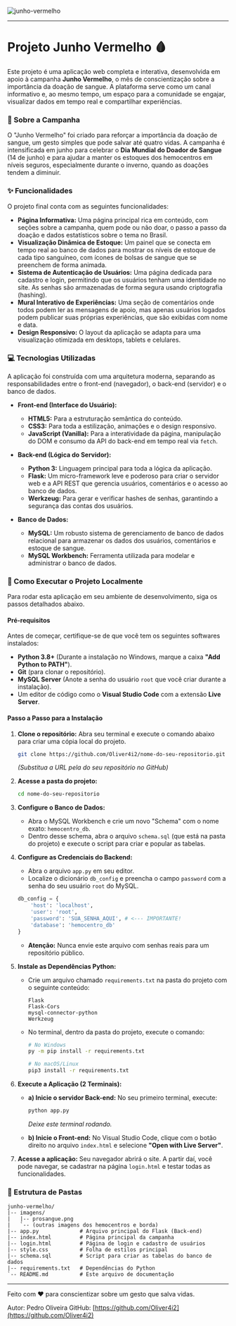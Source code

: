 ![junho-vermelho](https://github.com/user-attachments/assets/568f363f-a7d4-4f77-95e7-3d8d6e76fd4d)

-----

# Projeto Junho Vermelho 🩸

Este projeto é uma aplicação web completa e interativa, desenvolvida em apoio à campanha **Junho Vermelho**, o mês de conscientização sobre a importância da doação de sangue. A plataforma serve como um canal informativo e, ao mesmo tempo, um espaço para a comunidade se engajar, visualizar dados em tempo real e compartilhar experiências.

### 📜 Sobre a Campanha

O "Junho Vermelho" foi criado para reforçar a importância da doação de sangue, um gesto simples que pode salvar até quatro vidas. A campanha é intensificada em junho para celebrar o **Dia Mundial do Doador de Sangue** (14 de junho) e para ajudar a manter os estoques dos hemocentros em níveis seguros, especialmente durante o inverno, quando as doações tendem a diminuir.

### ✨ Funcionalidades

O projeto final conta com as seguintes funcionalidades:

  * **Página Informativa:** Uma página principal rica em conteúdo, com seções sobre a campanha, quem pode ou não doar, o passo a passo da doação e dados estatísticos sobre o tema no Brasil.
  * **Visualização Dinâmica de Estoque:** Um painel que se conecta em tempo real ao banco de dados para mostrar os níveis de estoque de cada tipo sanguíneo, com ícones de bolsas de sangue que se preenchem de forma animada.
  * **Sistema de Autenticação de Usuários:** Uma página dedicada para cadastro e login, permitindo que os usuários tenham uma identidade no site. As senhas são armazenadas de forma segura usando criptografia (hashing).
  * **Mural Interativo de Experiências:** Uma seção de comentários onde todos podem ler as mensagens de apoio, mas apenas usuários logados podem publicar suas próprias experiências, que são exibidas com nome e data.
  * **Design Responsivo:** O layout da aplicação se adapta para uma visualização otimizada em desktops, tablets e celulares.

### 💻 Tecnologias Utilizadas

A aplicação foi construída com uma arquitetura moderna, separando as responsabilidades entre o front-end (navegador), o back-end (servidor) e o banco de dados.

  * **Front-end (Interface do Usuário):**

      * **HTML5:** Para a estruturação semântica do conteúdo.
      * **CSS3:** Para toda a estilização, animações e o design responsivo.
      * **JavaScript (Vanilla):** Para a interatividade da página, manipulação do DOM e consumo da API do back-end em tempo real via `fetch`.

  * **Back-end (Lógica do Servidor):**

      * **Python 3:** Linguagem principal para toda a lógica da aplicação.
      * **Flask:** Um micro-framework leve e poderoso para criar o servidor web e a API REST que gerencia usuários, comentários e o acesso ao banco de dados.
      * **Werkzeug:** Para gerar e verificar hashes de senhas, garantindo a segurança das contas dos usuários.

  * **Banco de Dados:**

      * **MySQL:** Um robusto sistema de gerenciamento de banco de dados relacional para armazenar os dados dos usuários, comentários e estoque de sangue.
      * **MySQL Workbench:** Ferramenta utilizada para modelar e administrar o banco de dados.

### 🚀 Como Executar o Projeto Localmente

Para rodar esta aplicação em seu ambiente de desenvolvimento, siga os passos detalhados abaixo.

#### Pré-requisitos

Antes de começar, certifique-se de que você tem os seguintes softwares instalados:

  * **Python 3.8+** (Durante a instalação no Windows, marque a caixa **"Add Python to PATH"**).
  * **Git** (para clonar o repositório).
  * **MySQL Server** (Anote a senha do usuário `root` que você criar durante a instalação).
  * Um editor de código como o **Visual Studio Code** com a extensão **Live Server**.

#### Passo a Passo para a Instalação

1.  **Clone o repositório:** Abra seu terminal e execute o comando abaixo para criar uma cópia local do projeto.

    ```bash
    git clone https://github.com/Oliver4i2/nome-do-seu-repositorio.git
    ```

    *(Substitua a URL pela do seu repositório no GitHub)*

2.  **Acesse a pasta do projeto:**

    ```bash
    cd nome-do-seu-repositorio
    ```

3.  **Configure o Banco de Dados:**

      * Abra o MySQL Workbench e crie um novo "Schema" com o nome exato: `hemocentro_db`.
      * Dentro desse schema, abra o arquivo `schema.sql` (que está na pasta do projeto) e execute o script para criar e popular as tabelas.

4.  **Configure as Credenciais do Backend:**

      * Abra o arquivo `app.py` em seu editor.
      * Localize o dicionário `db_config` e preencha o campo `password` com a senha do seu usuário `root` do MySQL.

    <!-- end list -->

    ```python
    db_config = {
        'host': 'localhost',
        'user': 'root',
        'password': 'SUA_SENHA_AQUI', # <--- IMPORTANTE!
        'database': 'hemocentro_db'
    }
    ```

      * **Atenção:** Nunca envie este arquivo com senhas reais para um repositório público.

5.  **Instale as Dependências Python:**

      * Crie um arquivo chamado `requirements.txt` na pasta do projeto com o seguinte conteúdo:
        ```
        Flask
        Flask-Cors
        mysql-connector-python
        Werkzeug
        ```
      * No terminal, dentro da pasta do projeto, execute o comando:
        ```bash
        # No Windows
        py -m pip install -r requirements.txt

        # No macOS/Linux
        pip3 install -r requirements.txt
        ```

6.  **Execute a Aplicação (2 Terminais):**

      * **a) Inicie o servidor Back-end:** No seu primeiro terminal, execute:

        ```bash
        python app.py
        ```

        *Deixe este terminal rodando.*

      * **b) Inicie o Front-end:** No Visual Studio Code, clique com o botão direito no arquivo `index.html` e selecione **"Open with Live Server"**.

7.  **Acesse a aplicação:** Seu navegador abrirá o site. A partir daí, você pode navegar, se cadastrar na página `login.html` e testar todas as funcionalidades.

### 📂 Estrutura de Pastas

```
junho-vermelho/
|-- imagens/
|   |-- prosangue.png
|   `-- (outras imagens dos hemocentros e borda)
|-- app.py             # Arquivo principal do Flask (Back-end)
|-- index.html         # Página principal da campanha
|-- login.html         # Página de login e cadastro de usuários
|-- style.css          # Folha de estilos principal
|-- schema.sql         # Script para criar as tabelas do banco de dados
|-- requirements.txt   # Dependências do Python
`-- README.md          # Este arquivo de documentação
```

-----

Feito com ❤️ para conscientizar sobre um gesto que salva vidas.

   Autor: Pedro Oliveira
   GitHub: [https://github.com/Oliver4i2](https://github.com/Oliver4i2)



